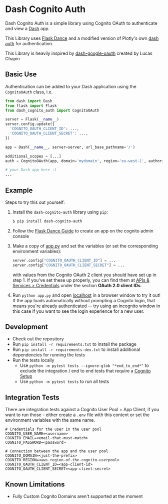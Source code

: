 # Dash Cognito Auth

Dash Cognito Auth is a simple library using Cognito OAuth to authenticate and
view a [Dash](https://dash.plot.ly/) app.

This Library uses [Flask Dance](https://github.com/singingwolfboy/flask-dance)
and a modified version of Plotly's own [dash auth](https://github.com/plotly/dash-auth)
for authentication.

This Library is heavily inspired by [dash-google-oauth](https://github.com/lchapo/dash-google-auth) created by Lucas Chapin

## Basic Use

Authentication can be added to your Dash application using the `CognitoOAuth`
class, i.e.

```python
from dash import Dash
from flask import Flask
from dash_cognito_auth import CognitoOAuth

server = Flask(__name__)
server.config.update({
  'COGNITO_OAUTH_CLIENT_ID': ...,
  'COGNITO_OAUTH_CLIENT_SECRET': ...,
})

app = Dash(__name__, server=server, url_base_pathname='/')

additional_scopes = [...]
auth = CognitoOAuth(app, domain='mydomain', region='eu-west-1', authorized_emails, additional_scopes)

# your Dash app here :)
...
```

## Example
Steps to try this out yourself:

1. Install the `dash-cognito-auth` library using `pip`:

    ```bash
    $ pip install dash-cognito-auth
    ```

2. Follow the [Flask Dance Guide](http://flask-dance.readthedocs.io/en/latest/quickstarts/cognito.html)
   to create an app on the cognito admin console

3. Make a copy of [app.py](https://github.com/lucaschapin/dash-cognito-auth/blob/master/app.py)
   and set the variables (or set the corresponding environment variables):
    ```python
    server.config["COGNITO_OAUTH_CLIENT_ID"] = ...
    server.config["COGNITO_OAUTH_CLIENT_SECRET"] = ...
    ```
   with values from the Cognito OAuth 2 client you should have set up in step 1.
   If you've set these up properly, you can find them at
   [APIs & Services > Credentials](https://console.developers.cognito.com/apis/credentials)
   under the section **OAuth 2.0 client IDs**.

4. Run `python app.py` and open [localhost](http://localhost:8050/) in a
   browser window to try it out! If the app loads automatically without
   prompting a Cognito login, that means you're already authenticated -- try
   using an incognito window in this case if you want to see the login
   experience for a new user.

## Development

- Check out the repository
- Run `pip install -r requirements.txt` to install the package
- Run `pip install -r requirements-dev.txt` to install additional dependencies for running the tests
- Run the tests locally
   - Use `python -m pytest tests --ignore-glob "*end_to_end*"` to exclude the integration / end to end tests that require a [Cognito Setup](#integration-tests)
   - Use `python -m pytest tests` to run all tests


## Integration Tests

There are integration tests against a Cognito User Pool + App Client, if you want to run those - either create a `.env` file with this content or set the environment variables with the same name.

```shell
# Credentials for the user in the user pool
COGNITO_USER_NAME=<username>
COGNITO_EMAIL=<email-that-must-match>
COGNITO_PASSWORD=<password>

# Connection between the app and the user pool
COGNITO_DOMAIN=<just-the-prefix>
COGNITO_REGION=<aws-region-of-the-cognito-userpool>
COGNITO_OAUTH_CLIENT_ID=<app-client-id>
COGNITO_OAUTH_CLIENT_SECRET=<app-client-secret>
```

## Known Limitations

- Fully Custom Cognito Domains aren't supported at the moment